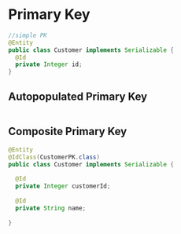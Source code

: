 # Primary Key
```java
//simple PK
@Entity
public class Customer implements Serializable {
  @Id
  private Integer id;
}
```

## Autopopulated Primary Key
```java
```

## Composite Primary Key
```java
@Entity
@IdClass(CustomerPK.class)
public class Customer implements Serializable {
  
  @Id
  private Integer customerId;
    
  @Id
  private String name;
  
}
```
